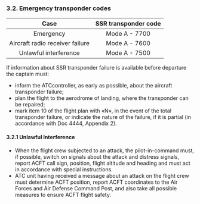 ### **3.2. Emergency transponder codes**

|              Case               | SSR transponder code |
| :-----------------------------: | :------------------: |
|            Emergency            |    Mode A - 7700     |
| Aircraft radio receiver failure |    Mode A - 7600     |
|      Unlawful interference      |    Mode A - 7500     |

 If information about SSR transponder failure is available before departure the captain must:

- inform the АТСcontroller, as early as possible, about the aircraft transponder failure;
- plan the flight to the aerodrome of landing, where the transponder can be repaired;
- mark item 10 of the flight plan with «N», in the event of the total transponder failure, or indicate the nature of the failure, if it is partial (in  accordance with  Doc  4444, Appendix 2).

#### 3.2.1 Unlawful Interference

- When the flight crew subjected to an attack, the  pilot-in-command must, if possible, switch on signals about the attack and distress signals, report ACFT call sign, position, flight altitude and heading  and must act in accordance with special instructions.
- ATC unit having received a message about an attack on the flight crew must determine ACFT position,  report ACFT coordinates to the Air Forces and Air Defense Command Post, and also take all possible measures to ensure ACFT flight safety.